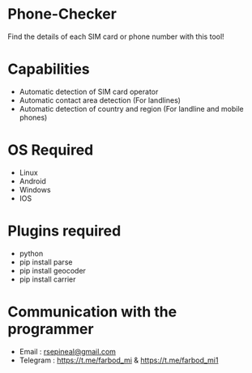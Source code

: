 # Phone-Checker
Find the details of each SIM card or phone number with this tool!

# Capabilities
- Automatic detection of SIM card operator
- Automatic contact area detection
 (For landlines)
- Automatic detection of country and region
 (For landline and mobile phones)

# OS Required
- Linux
- Android
- Windows
- IOS

# Plugins required
- python
- pip install parse
- pip install geocoder
- pip install carrier

# Communication with the programmer
- Email : rsepineal@gmail.com
- Telegram : https://t.me/farbod_mi & https://t.me/farbod_mi1
